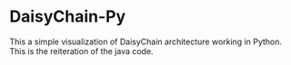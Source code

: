 # DaisyChain-Py

This a simple visualization of DaisyChain architecture working in Python. This is the reiteration of the java code.
